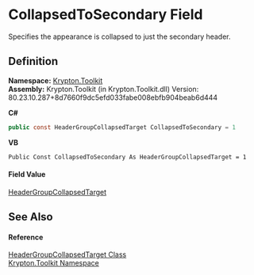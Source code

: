 # CollapsedToSecondary Field


Specifies the appearance is collapsed to just the secondary header.



## Definition
**Namespace:** <a href="79d2eac2-21f4-54ff-7552-b20c33c30600.md">Krypton.Toolkit</a>  
**Assembly:** Krypton.Toolkit (in Krypton.Toolkit.dll) Version: 80.23.10.287+8d7660f9dc5efd033fabe008ebfb904beab6d444

**C#**
``` C#
public const HeaderGroupCollapsedTarget CollapsedToSecondary = 1
```
**VB**
``` VB
Public Const CollapsedToSecondary As HeaderGroupCollapsedTarget = 1
```



#### Field Value
<a href="1b859ee2-d644-8c95-bd3e-7aa8d95f875b.md">HeaderGroupCollapsedTarget</a>

## See Also


#### Reference
<a href="1b859ee2-d644-8c95-bd3e-7aa8d95f875b.md">HeaderGroupCollapsedTarget Class</a>  
<a href="79d2eac2-21f4-54ff-7552-b20c33c30600.md">Krypton.Toolkit Namespace</a>  
